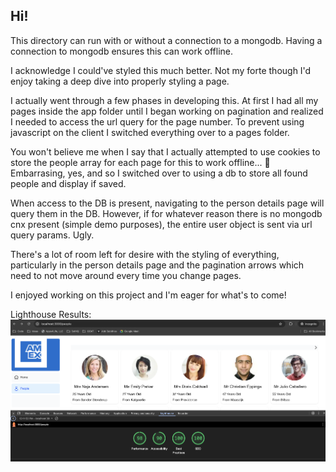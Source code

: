 ## Hi!

This directory can run with or without a connection to a mongodb. Having a connection to mongodb ensures this can work offline.

I acknowledge I could've styled this much better. Not my forte though I'd enjoy taking a deep dive into properly styling a page.

I actually went through a few phases in developing this. At first I had all my pages inside the app folder until I began working on pagination and realized I needed to access the url query for the page number. To prevent using javascript on the client I switched everything over to a pages folder.

You won't believe me when I say that I actually attempted to use cookies to store the people array for each page for this to work offline... 🤦
Embarrasing, yes, and so I switched over to using a db to store all found people and display if saved.

When access to the DB is present, navigating to the person details page will query them in the DB. However, if for whatever reason there is no mongodb cnx present (simple demo purposes), the entire user object is sent via url query params. Ugly.

There's a lot of room left for desire with the styling of everything, particularly in the person details page and the pagination arrows which need to not move around every time you change pages.

I enjoyed working on this project and I'm eager for what's to come!

Lighthouse Results:
![Lighthouse Results](./public/lighthouse-screenshot.png?raw=true)
